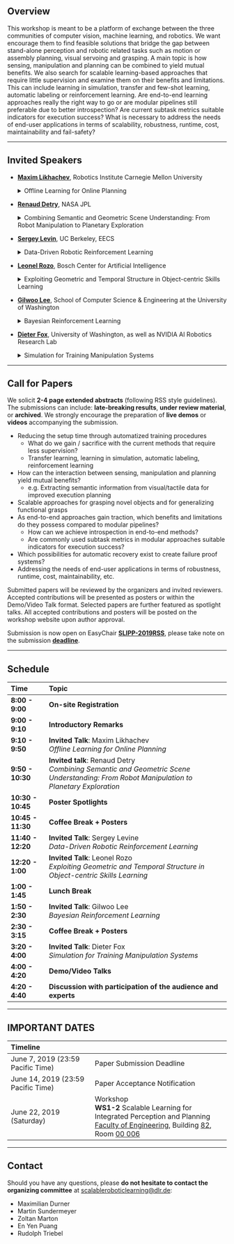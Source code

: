 ## Overview
This workshop is meant to be a platform of exchange between the three communities of computer vision, machine learning, and robotics. We want encourage them to find feasible solutions that bridge the gap between stand-alone  perception and robotic related tasks such as motion or assembly planning, visual servoing  and grasping. A main topic is how sensing, manipulation and planning  can be combined to yield mutual benefits. We also search for scalable  learning-based approaches that require little supervision and examine them on their benefits and limitations. This can include learning in simulation, transfer and few-shot learning, automatic labeling or reinforcement learning. Are end-to-end learning  approaches really the right way to go or are modular pipelines still preferable due to better introspection? Are current subtask metrics suitable indicators for execution success? What is necessary to address the  needs of end-user applications in terms of scalability, robustness, runtime, cost,  maintainability and fail-safety? 

---

## Invited Speakers
* [__Maxim Likhachev__](http://www.cs.cmu.edu/~maxim/), Robotics Institute Carnegie Mellon University
  <details>
    <summary>Offline Learning for Online Planning</summary>
  
    In manufacturing and automation settings, robots often have to perform complex yet repetitive manipulation tasks. Furthermore, in many cases, for example, a robot operating at a moving conveyor, robots have very limited time to decide what action to execute next and how to do it, independently of the complexity of a planning problem. In this talk, I will describe some of our research efforts towards the use of offline learning to ensure that online planning is fast and robust enough for such problems. Specifically, in the first part of the talk, I will present an offline pre-processing method that provides a provably constant-time online planning for repetitive planning tasks in static environments. In the second part of the talk, I will describe our approach to learning from offline simulation-based planning for online decision-making under significant uncertainty in the model and environment. I will use mobile manipulation tasks to illustrate the described approaches.
    
  </details>

* [__Renaud Detry__](https://www-robotics.jpl.nasa.gov/people/Renaud_Detry/), NASA JPL
  <details>
    <summary> Combining Semantic and Geometric Scene Understanding: From Robot Manipulation to Planetary Exploration </summary>
  </details>
* [__Sergey Levin__](https://people.eecs.berkeley.edu/~svlevine/), UC Berkeley, EECS
  <details>
    <summary>Data-Driven Robotic Reinforcement Learning</summary>
  
  The ability of machine learning systems to generalize to new situations is determined in large part by the availability of large and diverse training sets. In robotics, it is often thought that large datasets are difficult to obtain, and therefore we need alternative methods that can handle small datasets. In this talk, I will discuss how in fact robots should be better suited for large-data training regimes than supervised learning systems, since they do not require humans to manually provide labels for the data. I will discuss how effective robotic learning requires removing the barriers to data-driven improvement from every part of the learning pipeline, from task specification, to data collection, to off-policy reinforcement learning, and present initial results that study each of these problems.
  </details>
* [__Leonel Rozo__](http://leonelrozo.weebly.com/), Bosch Center for Artificial Intelligence
  <details>
    <summary>Exploiting Geometric and Temporal Structure in Object-centric Skills Learning</summary>
  </details>
  
* [__Gilwoo Lee__](https://gilwoolee.github.io/), School of Computer Science & Engineering at the University of Washington
  <details>
    <summary>Bayesian Reinforcement Learning</summary>
  </details>
  
* [__Dieter Fox__](https://homes.cs.washington.edu/~fox/), University of Washington, as well as NVIDIA AI Robotics Research Lab
  <details>
    <summary>Simulation for Training Manipulation Systems</summary>
  </details>

---

## Call for Papers
We solicit __2-4 page extended abstracts__ (following RSS style guidelines). The submissions can include: __late-breaking results__, __under review material__, or __archived__. We strongly encourage the preparation of __live demos__ or __videos__ accompanying the submission.

* Reducing the setup time through automatized training procedures
  * What do we gain / sacrifice with the current methods that require less supervision?
  * Transfer learning, learning in simulation, automatic labeling, reinforcement learning
* How can the interaction between sensing, manipulation and planning yield mutual benefits?
  * e.g. Extracting semantic information from visual/tactile data for improved execution planning
* Scalable approaches for grasping novel objects and for generalizing functional grasps
* As end-to-end approaches gain traction, which benefits and limitations do they possess compared to modular pipelines?
  * How can we achieve introspection in end-to-end methods?
  * Are commonly used subtask metrics in modular approaches suitable indicators for execution success?
* Which possibilities for automatic recovery exist to create failure proof systems?
* Addressing the needs of end-user applications in terms of robustness, runtime, cost, maintainability, etc.

Submitted papers will be reviewed by the organizers and invited reviewers. Accepted contributions will be presented as posters or within the Demo/Video Talk format. Selected papers are further featured as spotlight talks. All accepted contributions and posters will be posted on the workshop website upon author approval.

Submission is now open on EasyChair [__SLIPP-2019RSS__](https://easychair.org/my/conference?conf=slipp2019rss), please take note on the submission [__deadline__](https://scalableroboticlearning.github.io/#important-dates).

---

## Schedule

| Time  | Topic |
| :------------- | :------------- |
| __8:00 - 9:00__ | __On-site Registration__ |
| __9:00 - 9:10__ | __Introductory Remarks__ |
| __9:10 - 9:50__ | __Invited Talk__: Maxim Likhachev <br> *Offline Learning for Online Planning*|
| __9:50 - 10:30__ | __Invited talk__: Renaud Detry <br> *Combining Semantic and Geometric Scene Understanding: From Robot Manipulation to Planetary Exploration*|
| __10:30 - 10:45__ | __Poster Spotlights__ |
| __10:45 - 11:30__ | __Coffee Break + Posters__ |
| __11:40 - 12:20__ | __Invited Talk__: Sergey Levine <br> *Data-Driven Robotic Reinforcement Learning*|
| __12:20 - 1:00__ | __Invited Talk__: Leonel Rozo <br> *Exploiting Geometric and Temporal Structure in Object-centric Skills Learning*|
| __1:00 - 1:45__ | __Lunch Break__ |
| __1:50 - 2:30__ | __Invited Talk__: Gilwoo Lee <br> *Bayesian Reinforcement Learning*|
| __2:30 - 3:15__ | __Coffee Break + Posters__ |
| __3:20 - 4:00__ | __Invited Talk__: Dieter Fox <br> *Simulation for Training Manipulation Systems*|
| __4:00 - 4:20__ | __Demo/Video Talks__ |
| __4:20 - 4:40__ | __Discussion with participation of the audience and experts__ |

---

## IMPORTANT DATES

| Timeline |  |
| :------------- | :------------- |
| June 7, 2019 (23:59  Pacific Time) | Paper Submission Deadline |
| June 14, 2019 (23:59 Pacific Time) | Paper Acceptance Notification |
| June 22, 2019 (Saturday) | Workshop <br> __WS1-2__ Scalable Learning for Integrated Perception and Planning <br> 	[Faculty of Engineering](https://goo.gl/maps/2iwdEFKUh1m), Building [82](http://www.roboticsconference.org/docs/workshops.pdf), Room [00 006](http://www.roboticsconference.org/program/workshops/bd82/)

---

## Contact

Should you have any questions, please __do not hesitate to contact the organizing committee__ at <scalableroboticlearning@dlr.de>:
* Maximilian Durner
* Martin Sundermeyer
* Zoltan Marton
* En Yen Puang
* Rudolph Triebel
